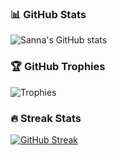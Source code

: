 ### 📊 GitHub Stats

![Sanna's GitHub stats](https://github-readme-stats.vercel.app/api?username=mutieta&show_icons=true&theme=blueberry&count_private=true)

### 🏆 GitHub Trophies

![Trophies](https://github-profile-trophy.vercel.app/?username=mutieta&theme=onestar&no-frame=true)

### 🔥 Streak Stats

[![GitHub Streak](https://streak-stats.demolab.com/?user=mutieta&theme=blueberry)](https://git.io/streak-stats)
